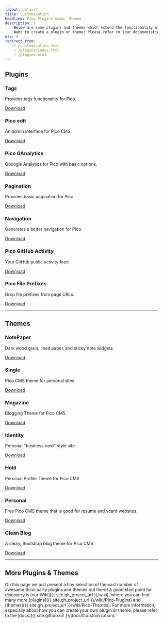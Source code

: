 ```yaml
---
layout: default
title: Customization
headline: Pico Plugins &amp; Themes
description: |
    Below are some plugins and themes which extend the functionality of Pico and make it even more awesome.<br />
    Want to create a plugin or theme? Please refer to [our documentation](/docs/#plugins)!
nav: 4
redirect_from:
    - /customization.html
    - /plugins/index.html
    - /plugins.html
---
```


## Plugins

<div class="one-third">
    <h3>Tags</h3>
    <p>Provides tags functionality for Pico.</p>
    <p><a href="https://github.com/PontusHorn/Pico-Tags" class="button" target="_blank">Download</a></p>
</div>
<div class="one-third">
    <h3>Pico edit</h3>
    <p>An admin interface for Pico CMS.</p>
    <p><a href="https://github.com/blocknotes/pico_edit" class="button" target="_blank">Download</a></p>
</div>
<div class="one-third last">
    <h3>Pico GAnalytics</h3>
    <p>Gooogle Analytics for Pico with basic options. </p>
    <p><a href="https://github.com/bricebou/pico_ganalytics" class="button" target="_blank">Download</a></p>
</div>
<div class="clear"></div>

<div class="one-third">
    <h3>Pagination</h3>
    <p>Provides basic pagination for Pico.</p>
    <p><a href="https://github.com/rewdy/Pico-Pagination" class="button" target="_blank">Download</a></p>
</div>
<div class="one-third">
    <h3>Navigation</h3>
    <p>Generates a better navigation for Pico.</p>
    <p><a href="https://github.com/ahmet2106/pico-navigation" class="button" target="_blank">Download</a></p>
</div>
<div class="one-third last">
    <h3>Pico GitHub Activity</h3>
    <p>Your GitHub public activity feed.</p>
    <p><a href="https://github.com/theshka/pico_githubactivity" class="button" target="_blank">Download</a></p>
</div>
<div class="clear"></div>

<div class="one-third last">
    <h3>Pico File Prefixes</h3>
    <p>Drop file prefixes from page URLs.</p>
    <p><a href="https://github.com/PhrozenByte/pico-file-prefixes" class="button" target="_blank">Download</a></p>
</div>
<div class="clear"></div>

---

## Themes

<div class="one-third">
    <h3>NotePaper</h3>
    <p>Dark wood grain, lined paper, and sticky note widgets.</p>
    <p><a href="https://github.com/smcdougall/NotePaper" class="button" target="_blank">Download</a></p>
</div>
<div class="one-third">
    <h3>Single</h3>
    <p>Pico CMS theme for personal sites</p>
    <p><a href="https://github.com/BesrourMS/single" class="button" target="_blank">Download</a></p>
</div>
<div class="one-third last">
    <h3>Magazine</h3>
    <p>Blogging Theme for Pico CMS </p>
    <p><a href="https://github.com/BesrourMS/magazine" class="button" target="_blank">Download</a></p>
</div>
<div class="clear"></div>

<div class="one-third">
    <h3>Identity</h3>
    <p>Personal "business card" style site</p>
    <p><a href="https://github.com/BesrourMS/Identity" class="button" target="_blank">Download</a></p>
</div>
<div class="one-third">
    <h3>Hold</h3>
    <p>Personal Profile Theme for Pico CMS</p>
    <p><a href="https://github.com/BesrourMS/hold" class="button" target="_blank">Download</a></p>
</div>
<div class="one-third last">
    <h3>Personal</h3>
    <p>Free Pico CMS theme that is good for resume and vcard websites.</p>
    <p><a href="https://github.com/BesrourMS/personal" class="button" target="_blank">Download</a></p>
</div>
<div class="clear"></div>

<div class="one-third last">
    <h3>Clean Blog</h3>
    <p>A clean, Bootstrap blog theme for Pico CMS</p>
    <p><a href="https://github.com/BesrourMS/clean-blog" class="button" target="_blank">Download</a></p>
</div>
<div class="clear"></div>

---

## More Plugins & Themes

On this page we just present a tiny selection of the vast number of awesome third-party plugins and themes out there! A good start point for discovery is [our Wiki]({{ site.gh_project_url }}/wiki), where you can find many more [plugins]({{ site.gh_project_url }}/wiki/Pico-Plugins) and [themes]({{ site.gh_project_url }}/wiki/Pico-Themes). For more information, especially about how you can create your own plugin or theme, please refer to the [docs]({{ site.github.url }}/docs/#customization).

